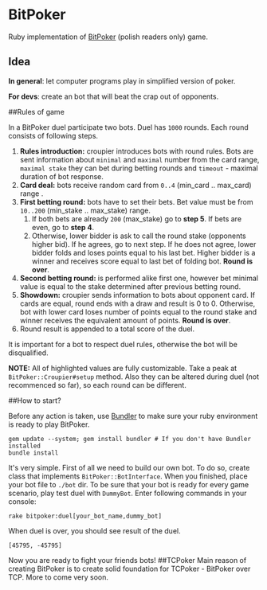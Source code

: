 # BitPoker

Ruby implementation of [BitPoker](http://bitpoker.sfi.org.pl/tutorial/pokaz/4) (polish readers only) game.

## Idea

**In general**: let computer programs play in simplified version of poker.

**For devs**: create an bot that will beat the crap out of opponents.

##Rules of game

In a BitPoker duel participate two bots. Duel has `1000` rounds. Each round consists of following steps.

1. **Rules introduction:** croupier introduces bots with round rules. Bots are sent information about `minimal` and `maximal` number from the card range, `maximal stake` they can bet during betting rounds and `timeout` - maximal duration of bot response.
2. **Card deal:** bots receive random card from `0..4` (min_card .. max_card) range .
3. **First betting round:** bots have to set their bets. Bet value must be from `10..200` (min_stake .. max_stake) range.
	1. If both bets are already `200` (max_stake) go to **step 5**. If bets are even, go to **step 4**.
	2. Otherwise, lower bidder is ask to call the round stake (opponents higher bid). If he agrees, go to next step. If he does not agree, lower bidder folds and loses points equal to his last bet. Higher bidder is a winner and receives score equal to last bet of folding bot. **Round is over**.
4. **Second betting round:** is performed alike first one, however bet minimal value is equal to the stake determined after previous betting round.
5. **Showdown:** croupier sends information to bots about opponent card. If cards are equal, round ends with a draw and result is 0 to 0. Otherwise, bot with lower card loses number of points equal to the round stake and winner receives the equivalent amount of points. **Round is over**.
6. Round result is appended to a total score of the duel. 

It is important for a bot to respect duel rules, otherwise the bot will be disqualified.

**NOTE:** All of highlighted values are fully customizable. Take a peak at `BitPoker::Croupier#setup` method. Also they can be altered during duel (not recommenced so far), so each round can be different. 

##How to start?

Before any action is taken, use [Bundler](http://bundler.io/) to make sure your ruby environment is ready to play BitPoker.

```
gem update --system; gem install bundler # If you don't have Bundler installed
bundle install
```

It's very simple. First of all we need to build our own bot. To do so, create class that implements `BitPoker::BotInterface`. When you finished, place your bot file to `./bot` dir. To be sure that your bot is ready
for every game scenario, play test duel with `DummyBot`. Enter following commands in your console:

```
rake bitpoker:duel[your_bot_name,dummy_bot]
```
When duel is over, you should see result of the duel.

```
[45795, -45795]
```
Now you are ready to fight your friends bots!
##TCPoker
Main reason of creating BitPoker is to create solid foundation for TCPoker - BitPoker over TCP. More to come very soon.